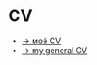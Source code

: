 # CV
- [-> моё CV](./ru/general/Aleksei_Lapin_CV.pdf)
- [-> my general CV](./eng/general/Aleksei_Lapin_CV.pdf)
